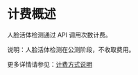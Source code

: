 # 计费概述

人脸活体检测通过 API 调用次数计费。

说明：人脸活体检测在公测阶段，不收取费用。

更多详情请参见：[计费方式说明](https://docs.jdcloud.com/cn/billing/pay-as-you-go)







     
    
